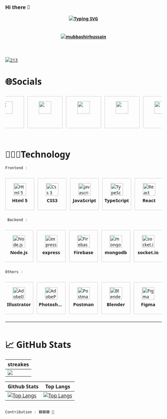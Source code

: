### Hi there 👋

<!--
**MubbashirHussain/Mubbashirhussain** is a ✨ _special_ ✨ repository because its `README.md` (this file) appears on your GitHub profile.

Here are some ideas to get you started:

- 🔭 I’m currently working on ...
- 🌱 I’m currently learning ...
- 👯 I’m looking to collaborate on ...
- 🤔 I’m looking for help with ...
- 💬 Ask me about ...
- 📫 How to reach me: ...
- 😄 Pronouns: ...
- ⚡ Fun fact: ...
-->

<style>
        body {
            font-family: system-ui, -apple-system, BlinkMacSystemFont, 'Segoe UI', Roboto, Oxygen, Ubuntu, Cantarell, 'Open Sans', 'Helvetica Neue', sans-serif;
        }

        .Icon-ul {
            display: flex;
            /* flex-wrap: wrap; */
            align-items: center;
            justify-content: center;
            list-style: none;
            overflow-x: scroll;
            padding: 10px 0;
            gap: 10px;
        }
       .Icon-ul a{
            color:#fff ;
            text-decoration: wavy;
        }
        .Icon-ul::-webkit-scrollbar-track {
            background-color:#0d1117;
        }

        .Icon-ul::-webkit-scrollbar {
            height: 7px;
            background-color: #F5F5F5;
        }

        .Icon-ul::-webkit-scrollbar-thumb {
            border-radius: 10px;
            background-color: #172030;
        }

        .Icon-li {
            height: 70px;
            min-width: 60px;
            border: 2px solid #8a8a8a39;
            padding: 15px;
            color: #fffff99;
            margin:0;
            display: flex;
            flex-direction: column;
            align-items: center;
            gap: 5px;
            border-radius: 3px;
            overflow: hidden;
            & img{
                height:40px;
                width:40px;
            }
            
            & span{
                font-size: 15px;
                font-weight: 550;
                text-align: center;
                text-overflow: ellipsis;
                white-space: nowrap;
                overflow: hidden;
                width: 80px;
            }
        }
</style>


<div align="center">

__[![Typing SVG](https://readme-typing-svg.demolab.com?font=Fira+Sans&weight=600&size=32&pause=0&color=fff&center=true&multiline=true&repeat=false&random=false&width=750&height=150&lines=Hi++%F0%9F%91%8B%F0%9F%8F%BB+I'm+Mubbashir+M.Hussain+;A+passionate+frontend+developer+from+pakistan;I+am+Learning+MEAR+Stack+Development)]()__
</div>

#

<!-- <h3 align="center"> 🏆 GitHub Trophies 🏆</h3> -->



__[<p align="center"><img src="https://github-trophies.vercel.app/?username=mubbashirhussain&theme=juicyfresh&no-frame=true&no-bg=true&margin-w=4" alt="mubbashirhussain" /></p>]()__


```
```
``                              ``

[![213](https://visitcount.itsvg.in/api?id=mubbashirhussain&icon=2&color=4)]()

# 🌐Socials

<div align='center'>
</div>
<p align="left">

<ul class="Icon-ul">
        <a href="https://vercel.app">
            <li class="Icon-li">
                <img src="https://cdn.simpleicons.org/facebook/fff" alt="facebook">
                <span>Facebook</span>
            </li>
        </a>       
         <a href="https://vercel.app">
        <li class="Icon-li">
            <img src="https://cdn.simpleicons.org/Instagram/fff" alt="Instagram">
            <span>Instagram</span>
        </li>
        </a>
        <a href="https://vercel.app">
        <li class="Icon-li">
            <img src="https://cdn.simpleicons.org/Youtube/fff" alt="Youtube">
            <span>Youtube</span>
        </li>
        </a>
        <a href="https://vercel.app">
        <li class="Icon-li">
            <img src="https://cdn.simpleicons.org/x/fff" alt="x">
            <span>X / Twitter</span>
        </li>
        </a>
        <a href="https://vercel.app">
        <li class="Icon-li">
            <img src="https://cdn.simpleicons.org/Linkedin/fff" alt="Linkedin">
            <span>Linkedin</span>
        </li>       
         </a>
        <a href="https://vercel.app">
        <li class="Icon-li">
            <img src="https://cdn.simpleicons.org/Tiktok/fff" alt="Tiktok">
            <span>Tiktok</span>
        </li>
        </a>
        <a href="https://vercel.app">
            <li class="Icon-li">
                <img src="https://cdn.simpleicons.org/codepen/fff" alt="codepen">
                <span>codepen</span>
            </li>
        </a>
</ul>

```
```


# 👨🏻‍💻Technology
```js 
Frontend :   
```

 <ul class="Icon-ul" style="justify-content:start;">
        <li class="Icon-li">
            <img src="https://cdn.simpleicons.org/Html5/fff" alt="Html 5">
            <span>Html 5</span>
        </li>
        <li class="Icon-li">
            <img src="https://cdn.simpleicons.org/CSS3/fff" alt="Css 3">
            <span>CSS3</span>
        </li>
        <li class="Icon-li">
            <img src="https://cdn.simpleicons.org/JavaScript/fff" alt="javascript">
            <span>JavaScript</span>
        </li>
        <li class="Icon-li">
            <img src="https://cdn.simpleicons.org/TypeScript/fff" alt="TypeScript">
            <span>TypeScript</span>
        </li>
        <li class="Icon-li">
            <img src="https://cdn.simpleicons.org/React/fff" alt="React">
            <span>React</span>
        </li>
        <li class="Icon-li">
            <img src="https://cdn.simpleicons.org/ReactRouter/fff" alt="ReactRouter">
            <span>React Router</span>
        </li>
        <li class="Icon-li">
            <img src="https://cdn.simpleicons.org/Redux/fff" alt="Redux">
            <span>Redux</span>
        </li>
        <li class="Icon-li">
            <img src="https://cdn.simpleicons.org/Next.js/fff" alt="Next.js">
            <span>Next.js</span>
        </li>
        <li class="Icon-li">
            <img src="https://cdn.simpleicons.org/electron/fff" alt="electron">
            <span>electron</span>
        </li>
        <li class="Icon-li">
            <img src="https://cdn.simpleicons.org/three.js/fff" alt="threejs">
            <span>Three js</span>
        </li>
        <li class="Icon-li">
            <img src="https://cdn.simpleicons.org/BootStrap/fff" alt="BootStrap">
            <span>BootStrap</span>
        </li>
        <li class="Icon-li">
            <img src="https://cdn.simpleicons.org/Tailwindcss/fff" alt="Tailwindcss">
            <span>Tailwindcss</span>
        </li>
        <li class="Icon-li">
            <img src="https://cdn.simpleicons.org/JQuery/fff" alt="JQuery">
            <span>JQuery</span>
        </li>
        <li class="Icon-li">
            <img src="https://cdn.simpleicons.org/Mui/fff" alt="Mui">
            <span>Mui</span>
        </li>
        <li class="Icon-li">
            <img src="https://cdn.simpleicons.org/AntDesign/fff" alt="AntDesign">
            <span>AntDesign</span>
        </li>
        <li class="Icon-li">
            <img src="https://cdn.simpleicons.org/MarkDown/fff" alt="MarkDown">
            <span>MarkDown</span>
        </li>
        <li class="Icon-li">
            <img src="https://cdn.simpleicons.org/Chakraui/fff" alt="Chakraui">
            <span>Chakra Ui</span>
        </li>
        <li class="Icon-li">
            <img src="https://cdn.simpleicons.org/greensock/fff" alt="greensock">
            <span>Green sock</span>
        </li>
        <li class="Icon-li">
            <img src="https://cdn.simpleicons.org/Chart.js/fff" alt="Chart.js">
            <span>Chart js</span>
        </li>
        <li class="Icon-li">
            <img src="https://cdn.simpleicons.org/npm/fff" alt="npm">
            <span>npm</span>
        </li>
</ul>

```js
 Backend : 
```

 <ul class="Icon-ul">
        <li class="Icon-li">
            <img src="https://cdn.simpleicons.org/Node.js/fff" alt="Node.js">
            <span>Node.js</span>
        </li>
        <li class="Icon-li">
            <img src="https://cdn.simpleicons.org/express/fff" alt="express">
            <span>express</span>
        </li>
        <li class="Icon-li">
            <img src="https://cdn.simpleicons.org/Firebase/fff" alt="Firebase">
            <span>Firebase</span>
        </li>
        <li class="Icon-li">
            <img src="https://cdn.simpleicons.org/mongodb/fff" alt="mongodb">
            <span>mongodb</span>
        </li>
        <li class="Icon-li">
            <img src="https://cdn.simpleicons.org/socket.io/fff" alt="socket.io">
            <span>socket.io</span>
        </li>
</ul>

```js
Others :
```
 <ul class="Icon-ul">
        <li class="Icon-li">
            <img src="https://cdn.simpleicons.org/AdobeIllustrator/fff" alt="AdobeIllustrator">
            <span>Illustrator</span>
        </li>
        <li class="Icon-li">
            <img src="https://cdn.simpleicons.org/AdobePhotoshop/fff" alt="AdobePhotoshop">
            <span>Photoshop</span>
        </li>
        <li class="Icon-li">
            <img src="https://cdn.simpleicons.org/Postman/fff" alt="Postman">
            <span>Postman</span>
        </li>
        <li class="Icon-li">
            <img src="https://cdn.simpleicons.org/Blender/fff" alt="Blender">
            <span>Blender</span>
        </li>
        <li class="Icon-li">
            <img src="https://cdn.simpleicons.org/Figma/fff" alt="Figma">
            <span>Figma</span>
        </li>
</ul>

---

```
```


# 📈 GitHub Stats 
<div align="center">

| streakes                                                                                                      |
| ------------------------------------------------------------------------------------------------------------- |
| [![](https://github-readme-streak-stats.herokuapp.com/?user=mubbashirhussain&theme=buefy&hide_border=true)]() |

| Github Stats                                                                                                                                  | Top Langs                                                                                                                  |
| --------------------------------------------------------------------------------------------------------------------------------------------- | -------------------------------------------------------------------------------------------------------------------------- |
| [![Top Langs](https://github-readme-stats.vercel.app/api?username=mubbashirhussain&rank_icon=github&theme=buefy&include_all_commits=fasle)]() | [![Top Langs](https://github-readme-stats.vercel.app/api/top-langs/?username=mubbashirhussain&layout=donut&theme=buefy)]() |

</div>

<!-- ```
⠀⠀⠀⠀⠀⠀⠀⠀⠀⠀⠀⢀⣴⡀⠀⡀⠀⠀⠀⠀⠀⠀⠀⠀⠀⠀⠀⠀⠀⠀⠀⠀⠀⠀⠀⠀⠀⠀⠀⠀⠀⠀
⠀⠀⠀⠀⠀⠀⠀⣀⡤⣴⠞⠛⢒⡷⠾⣽⡀⠀⠀⠀⠀⠀⠀⠀⠀⠀⠀⠀⠀⠀⠀⠀⠀⠀⠀⠀⠀⠀⠀⠀⠀⠀
⠀⠀⠀⠀⠀⡠⠊⠁⡴⠁⠀⢠⠎⠀⠀⠈⠙⢦⡄⠀⠀⠀⠀⠀⠀⠀⠀⠀⠀⠀⠀⠀⠀⠀⠀⠀⠀⠀⠀⠀⠀⠀
⠀⠀⠀⠀⡞⠀⠀⠈⠀⠀⠀⠀⠀⢀⣀⡀⠀⠀⠹⣆⠀⠀⠀⠀⠀⠀⠀⠀⠀⠀⠀⠀⠀⠀⠀⠀⠀⠀⠀⠀⠀⠀
⠀⠀⠀⡼⠀⠀⠀⠀⠀⠀⠀⠀⠀⠉⠉⡀⠀⠀⠲⢹⡄⠀⠀⠀⠀⠀⠀⠀⠀⠀⠀⠀⠀⠀⠀⠀⠀⠀⠀⠀⠀⠀
⠀⠀⠀⡇⠀⠀⠀⠀⠀⠀⠀⠀⠀⠀⢼⣷⠀⣶⠄⠀⡇⠀⠀⠀⠀⠀⠀⠀⠀⠀⠀⠀⠀⠀⠀⠀⠀⠀⠀⠀⠀⠀
⠀⠀⠀⣇⠀⠀⠀⠀⠀⠀⠀⠀⠀⠀⠈⠁⠈⠋⠀⢠⡇⠀⠀⠀⠀⠀⠀⠀⠀⠀⠀⠀⠀⠀⠀⠀⠀⠀⠀⠀⠀⠀
⠀⠀⠀⠹⡄⠀⠀⠀⠀⠀⢀⡀⠀⠀⠀⠀⠀⠀⢀⡞⠀⠀⠀⠀⠀⠀⠀⠀⠀⠀⠀⠀⠀⠀⠀⠀⠀⠀⠀⠀⠀⠀
⠀⠀⠀⠀⠙⢦⡀⠀⠀⠀⠀⠑⠦⠤⠤⠤⠔⣺⠞⠀⠀⠀⠀⠀⠀⠀⠀⠀⠀⠀⠀⠀⠀⠀⠀⠀⠀⠀⠀⠀⠀⠀
⠀⠀⠀⠀⠀⠀⣹⠳⠤⣀⣀⣀⣀⣀⣠⠴⠊⠁⠀⠀⠀⠀⠀⠀⠀⠀⠀⠀⠀⠀⠀⠀⠀⠀⠀⠀⠀⠀⠀⠀⠀⠀
⠀⠀⠀⠀⠀⣴⠷⡄⠀⠀⠀⠀⠀⠀⠀⠀⠀⠀⠀⠀⠀⠀⢀⣀⠀⠀⠀⠀⠀⠀⠀⠀⠀⠀⠀⠀⠀⠀⠀⠀⠀⠀
⠀⠀⠀⣠⠎⣸⠀⠘⣦⠀⠀⠀⠀⠀⢐⠒⠀⠀⠀⠀⠀⠀⢸⡦⠄⠀⠀⠀⠀⠀⠀⠀⠀⠀⠀⠀⠀⠀⠀⠀⢀⡀
⠀⢀⠜⠁⠀⡇⠀⠀⠈⢳⡀⠀⠀⠀⣘⡉⠃⠀⠀⠀⠀⣠⣾⢳⠀⠀⠀⠀⢀⣀⣀⡤⣤⣤⣤⣶⠶⠾⠿⠟⢹⡟
⣠⠏⠀⠀⣸⣀⣀⣀⠤⠤⠿⣖⠚⠉⢹⢻⠀⠀⠀⣠⠞⠁⣿⣼⠀⠀⣸⣿⣽⣿⠶⠟⠛⣭⡶⠆⠀⠀⠀⠀⡿⠀
⠛⠚⠉⠉⢹⠉⠀⠀⠀⠀⠀⠈⠳⣄⢸⣼⢀⡤⠚⠁⠀⠀⣿⣧⠀⢠⢧⡇⠀⠀⠀⠀⠀⠀⠀⠀⠀⠀⠀⣸⠃⠀
⠀⠀⠀⠀⡟⠀⠀⠀⠀⠀⠀⠀⠀⠉⠳⠵⠏⠀⠀⠀⠀⠀⠉⠉⢀⢟⣾⠏⠀⠀⠀⠀⠀⠀⠀⠀⠀⠀⢠⠃⠀⠀
⠀⠀⠀⠀⡇⠀⠀⠀⠀⠀⠀⠀⠀⠀⠀⠀⠀⠀⢀⣀⣠⠤⠴⠒⡟⡟⡜⠀⠀⠀⠀⠀⠀⠀⠀⠀⠀⢀⠏⠀⠀⠀
⠀⠀⠀⠀⡇⠀⠀⠀⠀⠀⠀⣀⣀⡤⠤⠖⠒⢉⣉⣥⠤⠒⣻⣿⣾⡽⠀⠀⠀⠀⠀⠀⠀⠀⠀⠀⢠⡞⠀⠀⠀⠀
⠀⠀⣀⣀⠧⠤⠔⠒⠒⠉⠉⢡⣤⠖⠒⠊⠉⢁⣀⠭⣿⣿⣿⢳⠿⠁⠀⠀⠀⠀⠀⠀⣀⣠⣤⣴⠟⠁⠀⠀⠀⠀
⠈⠉⠀⠀⠀⠀⠀⠀⠀⠀⠀⠘⠻⢿⣶⣤⣛⡿⣟⣛⣿⢶⠇⠎⠀⠀⠀⣀⣤⣴⣶⠯⠟⠛⠉⠀⠀⠀⠀⠀⠀⠀
⠀⠀⠀⠀⠀⠀⠀⠀⠀⠀⠀⠀⠀⠀⠀⠉⠛⠻⠿⣿⣿⣯⣦⣤⣶⠾⠟⠛⠉⠁⠀⠀⠀⠀⠀⠀⠀⠀⠀⠀⠀⠀
⠀⠀⠀⠀⠀⠀⠀⠀⠀⠀⠀⠀⠀⠀⠀⠀⠀⠀⠀⠀⠉⠛⠋⠉⠀⠀⠀⠀⠀⠀⠀⠀⠀⠀⠀⠀⠀⠀⠀⠀⠀⠀
``` -->
```js

Contribution : 🟩🟩🟩 🐉

```

